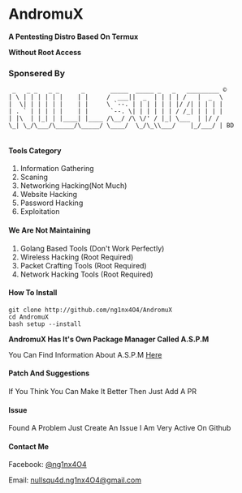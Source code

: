 # AndromuX
**A Pentesting Distro Based On Termux**

**Without Root Access**


### Sponsered By
```
 _   _ _   _ _      _       _____  _____ _   _   _________ ©
| \ | | | | | |    | |     /  ___||  _  | | | | /   |  _  \
|  \| | | | | |    | |     \ `--. | | | | | | |/ /| | | | |
| . ` | | | | |    | |      `--. \| | | | | | / /_| | | | |
| |\  | |_| | |____| |____ /\__/ /\ \/' / |_| \___  | |/ / 
\_| \_/\___/\_____/\_____/ \____/  \_/\_\\___/    |_/___/ | BD
                                                           
```


#### Tools Category

1. Information Gathering
2. Scaning
3. Networking Hacking(Not Much)
4. Website Hacking
5. Password Hacking
6. Exploitation

#### We Are Not Maintaining 

1. Golang Based Tools (Don't Work Perfectly)
2. Wireless Hacking (Root Required)
3. Packet Crafting Tools (Root Required)
4. Network Hacking Tools (Root Required)



#### How To Install

```
git clone http://github.com/ng1nx4O4/AndromuX
cd AndromuX
bash setup --install
```


**AndromuX Has It's Own Package Manager Called A.S.P.M**

You Can Find Information About A.S.P.M [Here](http://aspm.andromux.ml)


#### Patch And Suggestions

If You Think You Can Make It Better Then Just Add A PR

#### Issue

 Found A Problem Just Create An Issue
I Am Very Active On Github

#### Contact Me

Facebook: [@ng1nx4O4](http://www.facebook.com/ng1nx4O4)

Email: nullsqu4d.ng1nx4O4@gmail.com






